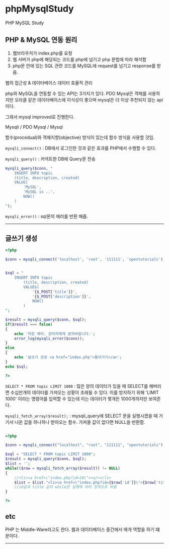 # phpMysqlStudy
PHP MySQL Study

## PHP & MySQL 연동 원리

1. 웹브라우저가 index.php를 요청
2. 웹 서버가 php에 해당되는 코드를 php에 넘기고 php 문법에 따라 해석함
3. php문 안에 있는 SQL 관련 코드를 MySQL에 request를 넘기고 response를 받음.

웹의 접근성 & 데이터베이스 데이터 효율적 관리

php와 MySQL을 연동할 수 있는 API는 3가지가 있다.
PDO Mysql은 객체를 사용하지만 오라클 같은 데이터베이스에 이식성이 좋으며
mysql은 더 이상 추천되지 않는 api이다. 

그래서 mysql improved로 진행한다.

Mysqli / PDO Mysql / Mysql

함수(procedual)와 객체지향(objective) 방식이 있는데 함수 방식을 사용할 것임.

`mysqli_connect()` : DB에서 로그인한 것과 같은 효과를 PHP에서 수행할 수 있다.

`mysqli_query()` : 커넥트한 DB에 Query문 전송

``` php
mysqli_query($conn, "
    INSERT INTO topic
    (title, description, created)
    VALUE(
        'MySQL',
        'MySQL is ..',
        NOW()
    )
");
```

`mysqli_error()` : sql문의 에러를 반환 해줌.

---

## 글쓰기 생성
``` php
<?php

$conn = mysqli_connect('localhost', 'root', '111111', 'opentutorials');


$sql = "
    INSERT INTO topic
        (title, description, created)
        VALUES(
            '{$_POST['title']}',
            '{$_POST['description']}',
            NOW()
        )
";

$result = mysqli_query($conn, $sql);
if($result === false)
{
    echo '저장 에러. 관리자에게 문의바랍니다.';
    error_log(mysqli_error($conn));
}
else
{
    echo '글쓰기 성공 <a href="index.php">돌아가기</a>';
}
echo $sql;

?>
```

`SELECT * FROM topic LIMIT 1000` : 많은 양의 데이터가 있을 때 SELECT를 해버리면 수십만개의 데이터를 가져오는 상황이 초래될 수 있다. 이를 방지하기 위해 'LIMIT 1000' 이라는 명령어를 입력할 수 있는데 이는 데이터가 몇개든 1000개까지만 보여준다.

`mysqli_fetch_array($result);` : mysqli_query에 SELECT 문을 실행시켰을 때 거기서 나온 값을 하나하나 받아오는 함수. 가져올 값이 없다면 NULL을 반환함.

``` php

<?php

$conn = mysqli_connect("localhost", "root", "111111", "opentutorials");

$sql = "SELECT * FROM topic LIMIT 1000";
$result = mysqli_query($conn, $sql);
$list = '';
while(($row = mysqli_fetch_array($result)) != NULL)
{
    //<li><a href=\"index.php?id=10\"><a/></li>
    $list = $list."<li><a href=\"index.php?id={$row['id']}\">{$row['title']}</a></li>";
    //id값과 title 값이 while문 실행에 따라 정적으로 바뀜
}

?>

```

## etc

PHP 는  Middle-Ware라고도 한다. 웹과 데이터베이스 중간에서 매개 역할을 하기 떄문이다.

---
